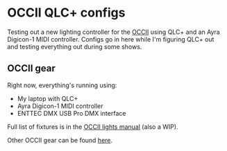 # OCCII QLC+ configs

Testing out a new lighting controller for the [OCCII](occii.org) using QLC+ and an Ayra Digicon-1 MIDI controller. Configs go in here while I'm figuring QLC+ out and testing everything out during some shows.

## OCCII gear

Right now, everything's running using:
* My laptop with QLC+
* Ayra Digicon-1 MIDI controller
* ENTTEC DMX USB Pro DMX interface

Full list of fixtures is in the [OCCII lights manual](https://docs.google.com/document/d/1jSRjudncTyo6yV-CgUCgfpS6YHwomshKlq9XDRYOIAU) (also a WIP).

Other OCCII gear can be found [here](https://occii.org/tech-info/).

